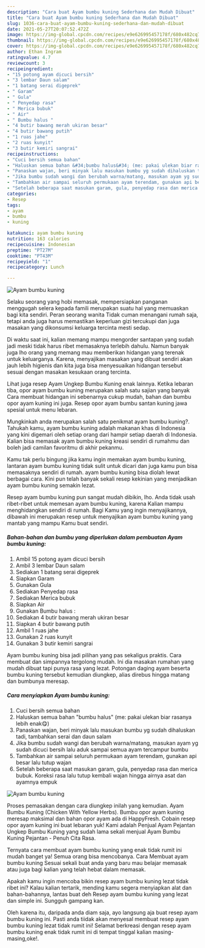 ```yaml
---
description: "Cara buat Ayam bumbu kuning Sederhana dan Mudah Dibuat"
title: "Cara buat Ayam bumbu kuning Sederhana dan Mudah Dibuat"
slug: 1036-cara-buat-ayam-bumbu-kuning-sederhana-dan-mudah-dibuat
date: 2021-05-27T20:07:52.472Z
image: https://img-global.cpcdn.com/recipes/e9e626995457178f/680x482cq70/ayam-bumbu-kuning-foto-resep-utama.jpg
thumbnail: https://img-global.cpcdn.com/recipes/e9e626995457178f/680x482cq70/ayam-bumbu-kuning-foto-resep-utama.jpg
cover: https://img-global.cpcdn.com/recipes/e9e626995457178f/680x482cq70/ayam-bumbu-kuning-foto-resep-utama.jpg
author: Ethan Ingram
ratingvalue: 4.7
reviewcount: 3
recipeingredient:
- "15 potong ayam dicuci bersih"
- "3 lembar Daun salam"
- "1 batang serai digeprek"
- " Garam"
- " Gula"
- " Penyedap rasa"
- " Merica bubuk"
- " Air"
- " Bumbu halus "
- "4 butir bawang merah ukiran besar"
- "4 butir bawang putih"
- "1 ruas jahe"
- "2 ruas kunyit"
- "3 butir kemiri sangrai"
recipeinstructions:
- "Cuci bersih semua bahan"
- "Haluskan semua bahan &#34;bumbu halus&#34; (me: pakai ulekan biar rasanya lebih enak😋)"
- "Panaskan wajan, beri minyak lalu masukan bumbu yg sudah dihaluskan tadi, tambahkan serai dan daun salam"
- "Jika bumbu sudah wangi dan berubah warna/matang, masukan ayam yg sudah dicuci bersih lalu aduk sampai semua ayam tercampur bumbu"
- "Tambahkan air sampai seluruh permukaan ayam terendam, gunakan api besar lalu tutup wajan"
- "Setelah beberapa saat masukan garam, gula, penyedap rasa dan merica bubuk. Koreksi rasa lalu tutup kembali wajan hingga airnya asat dan ayamnya empuk"
categories:
- Resep
tags:
- ayam
- bumbu
- kuning

katakunci: ayam bumbu kuning 
nutrition: 163 calories
recipecuisine: Indonesian
preptime: "PT27M"
cooktime: "PT43M"
recipeyield: "1"
recipecategory: Lunch

---
```



![Ayam bumbu kuning](https://img-global.cpcdn.com/recipes/e9e626995457178f/680x482cq70/ayam-bumbu-kuning-foto-resep-utama.jpg)

Selaku seorang yang hobi memasak, mempersiapkan panganan menggugah selera kepada famili merupakan suatu hal yang memuaskan bagi kita sendiri. Peran seorang  wanita Tidak cuman menangani rumah saja, tetapi anda juga harus memastikan keperluan gizi tercukupi dan juga masakan yang dikonsumsi keluarga tercinta mesti sedap.

Di waktu  saat ini, kalian memang mampu mengorder santapan yang sudah jadi meski tidak harus ribet memasaknya terlebih dahulu. Namun banyak juga lho orang yang memang mau memberikan hidangan yang terenak untuk keluarganya. Karena, menyajikan masakan yang dibuat sendiri akan jauh lebih higienis dan kita juga bisa menyesuaikan hidangan tersebut sesuai dengan masakan kesukaan orang tercinta. 

Lihat juga resep Ayam Ungkep Bumbu Kuning enak lainnya. Ketika lebaran tiba, opor ayam bumbu kuning merupakan salah satu sajian yang banyak Cara membuat hidangan ini sebenarnya cukup mudah, bahan dan bumbu opor ayam kuning ini juga. Resep opor ayam bumbu santan kuning jawa spesial untuk menu lebaran.

Mungkinkah anda merupakan salah satu penikmat ayam bumbu kuning?. Tahukah kamu, ayam bumbu kuning adalah makanan khas di Indonesia yang kini digemari oleh setiap orang dari hampir setiap daerah di Indonesia. Kalian bisa memasak ayam bumbu kuning kreasi sendiri di rumahmu dan boleh jadi camilan favoritmu di akhir pekanmu.

Kamu tak perlu bingung jika kamu ingin memakan ayam bumbu kuning, lantaran ayam bumbu kuning tidak sulit untuk dicari dan juga kamu pun bisa memasaknya sendiri di rumah. ayam bumbu kuning bisa diolah lewat berbagai cara. Kini pun telah banyak sekali resep kekinian yang menjadikan ayam bumbu kuning semakin lezat.

Resep ayam bumbu kuning pun sangat mudah dibikin, lho. Anda tidak usah ribet-ribet untuk memesan ayam bumbu kuning, karena Kalian mampu menghidangkan sendiri di rumah. Bagi Kamu yang ingin menyajikannya, dibawah ini merupakan resep untuk menyajikan ayam bumbu kuning yang mantab yang mampu Kamu buat sendiri.

<!--inarticleads1-->

##### Bahan-bahan dan bumbu yang diperlukan dalam pembuatan Ayam bumbu kuning:

1. Ambil 15 potong ayam dicuci bersih
1. Ambil 3 lembar Daun salam
1. Sediakan 1 batang serai digeprek
1. Siapkan  Garam
1. Gunakan  Gula
1. Sediakan  Penyedap rasa
1. Sediakan  Merica bubuk
1. Siapkan  Air
1. Gunakan  Bumbu halus :
1. Sediakan 4 butir bawang merah ukiran besar
1. Siapkan 4 butir bawang putih
1. Ambil 1 ruas jahe
1. Gunakan 2 ruas kunyit
1. Gunakan 3 butir kemiri sangrai


Ayam bumbu kuning bisa jadi pilihan yang pas sekaligus praktis. Cara membuat dan simpannya tergolong mudah. Ini dia masakan rumahan yang mudah dibuat tapi punya rasa yang lezat. Potongan daging ayam beserta bumbu kuning tersebut kemudian diungkep, alias direbus hingga matang dan bumbunya meresap. 

<!--inarticleads2-->

##### Cara menyiapkan Ayam bumbu kuning:

1. Cuci bersih semua bahan
1. Haluskan semua bahan &#34;bumbu halus&#34; (me: pakai ulekan biar rasanya lebih enak😋)
1. Panaskan wajan, beri minyak lalu masukan bumbu yg sudah dihaluskan tadi, tambahkan serai dan daun salam
1. Jika bumbu sudah wangi dan berubah warna/matang, masukan ayam yg sudah dicuci bersih lalu aduk sampai semua ayam tercampur bumbu
1. Tambahkan air sampai seluruh permukaan ayam terendam, gunakan api besar lalu tutup wajan
1. Setelah beberapa saat masukan garam, gula, penyedap rasa dan merica bubuk. Koreksi rasa lalu tutup kembali wajan hingga airnya asat dan ayamnya empuk
<img src="//assets-global.cpcdn.com/assets/icons/button_play-2c75c40dde080a61004c1f40b05d8f140eaff45d7e9e6481dc71c63d2e7c4909.png" alt="Ayam bumbu kuning">

Proses pemasakan dengan cara diungkep inilah yang kemudian. Ayam Bumbu Kuning (Chicken With Yellow Herbs). Bumbu opor ayam kuning meresap maksimal dan bahan opor ayam ada di HappyFresh. Cobain resep opor ayam kuning ini buat lebaran yuk! Kami adalah Penjual Ayam Pejantan Ungkep Bumbu Kuning yang sudah lama sekali menjual Ayam Bumbu Kuning Pejantan - Penuh Cita Rasa. 

Ternyata cara membuat ayam bumbu kuning yang enak tidak rumit ini mudah banget ya! Semua orang bisa mencobanya. Cara Membuat ayam bumbu kuning Sesuai sekali buat anda yang baru mau belajar memasak atau juga bagi kalian yang telah hebat dalam memasak.

Apakah kamu ingin mencoba bikin resep ayam bumbu kuning lezat tidak ribet ini? Kalau kalian tertarik, mending kamu segera menyiapkan alat dan bahan-bahannya, lantas buat deh Resep ayam bumbu kuning yang lezat dan simple ini. Sungguh gampang kan. 

Oleh karena itu, daripada anda diam saja, ayo langsung aja buat resep ayam bumbu kuning ini. Pasti anda tiidak akan menyesal membuat resep ayam bumbu kuning lezat tidak rumit ini! Selamat berkreasi dengan resep ayam bumbu kuning enak tidak rumit ini di tempat tinggal kalian masing-masing,oke!.

